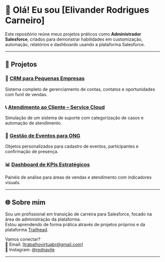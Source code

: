 # 👋 Olá! Eu sou [Elivander Rodrigues Carneiro]

Este repositório reúne meus projetos práticos como **Administrador Salesforce**, criados para demonstrar habilidades em customização, automação, relatórios e dashboards usando a plataforma Salesforce.

---

## 🧰 Projetos

### 🏢 [CRM para Pequenas Empresas](./CRM-Pequenas-Empresas)
Sistema completo de gerenciamento de contas, contatos e oportunidades com funil de vendas.

### 📞 [Atendimento ao Cliente – Service Cloud](./Atendimento-Cliente-ServiceCloud)
Simulação de um sistema de suporte com categorização de casos e automação de atendimento.

### 🎫 [Gestão de Eventos para ONG](./Gestao-Eventos-ONG)
Objetos personalizados para cadastro de eventos, participantes e confirmação de presença.

### 📊 [Dashboard de KPIs Estratégicos](./Dashboards-KPIs)
Painéis de análise para áreas de vendas e atendimento com indicadores visuais.

---

## 🌐 Sobre mim

Sou um profissional em transição de carreira para Salesforce, focado na área de administração da plataforma.  
Estou aprendendo de forma prática através de projetos próprios e da plataforma [Trailhead](https://trailhead.salesforce.com/).

Vamos conectar?  
📧 Email: [trabalhovirtuabr@gmail.com]  
📱 Instagram: [@rednavile](https://instagram.com/rednavile)

---

